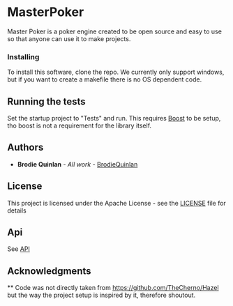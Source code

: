 # MasterPoker

Master Poker is a poker engine created to be open source and easy to use so that anyone can use it to make projects.


### Installing

To install this software, clone the repo. We currently only support windows, but if you want to create a makefile there is no OS dependent code. 

## Running the tests

Set the startup project to "Tests" and run. This requires [Boost](https://www.boost.org/) to be setup, tho boost is not a requirement for the library itself.

## Authors

* **Brodie Quinlan** - *All work* - [BrodieQuinlan](https://github.com/brodiequinlan)


## License

This project is licensed under the Apache License - see the [LICENSE](LICENSE) file for details

## Api

See [API](API)


## Acknowledgments

** Code was not directly taken from https://github.com/TheCherno/Hazel but the way the project setup is inspired by it, therefore shoutout.